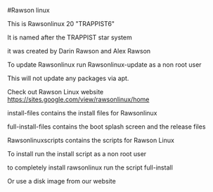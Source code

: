 #Rawson linux

This is Rawsonlinux 20 "TRAPPIST6"

It is named after the TRAPPIST star system

it was created by Darin Rawson and Alex Rawson


To update Rawsonlinux run Rawsonlinux-update as a non root user

This will not update any packages via apt.


Check out Rawson Linux website
https://sites.google.com/view/rawsonlinux/home

install-files contains the install files for Rawsonlinux

full-install-files contains the boot splash screen and the release files

Rawsonlinuxscripts contains the scripts for Rawson Linux


To install run the install script as a non root user


to completely install rawsonlinux run the script full-install


Or use a disk image from our website
